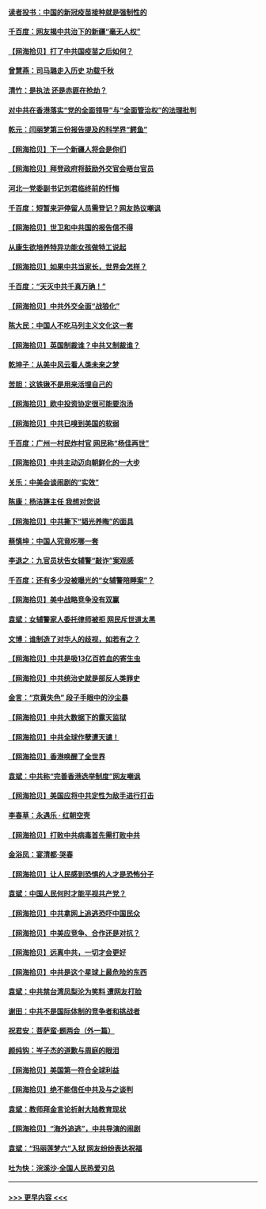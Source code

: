 #### [读者投书：中国的新冠疫苗接种就是强制性的](../pages/nsc993/n12859932.md?t=04061602) 
#### [千百度：网友揭中共治下的新疆“毫无人权”](../pages/nsc993/n12858385.md?t=04061602) 
#### [【网海拾贝】打了中共国疫苗之后如何？](../pages/nsc993/n12857866.md?t=04061602) 
#### [曾慧燕：司马璐走入历史 功载千秋](../pages/nsc993/n12856996.md?t=04061602) 
#### [清竹：是执法 还是赤匪在抢劫？](../pages/nsc993/n12856952.md?t=04061602) 
#### [对中共在香港落实“党的全面领导”与“全面管治权”的法理批判](../pages/nsc993/n12856929.md?t=04061602) 
#### [乾元：闫丽梦第三份报告提及的科学界“鳄鱼”](../pages/nsc993/n12855985.md?t=04061602) 
#### [【网海拾贝】下一个新疆人将会是你们](../pages/nsc993/n12855864.md?t=04061602) 
#### [【网海拾贝】拜登政府将鼓励外交官会晤台官员](../pages/nsc993/n12853615.md?t=04061602) 
#### [河北一党委副书记刘君临终前的忏悔](../pages/nsc993/n12849420.md?t=04061602) 
#### [千百度：短暂来沪停留人员需登记？网友热议嘲讽](../pages/nsc993/n12853497.md?t=04061602) 
#### [【网海拾贝】世卫和中共国的报告信不得](../pages/nsc993/n12850902.md?t=04061602) 
#### [从康生欲培养特异功能女孩做特工说起](../pages/nsc993/n12849289.md?t=04061602) 
#### [【网海拾贝】如果中共当家长，世界会怎样？](../pages/nsc993/n12848436.md?t=04061602) 
#### [千百度：“天灭中共千真万确！”](../pages/nsc993/n12845659.md?t=04061602) 
#### [【网海拾贝】中共外交全面“战狼化”](../pages/nsc993/n12845607.md?t=04061602) 
#### [陈大民：中国人不吃马列主义文化这一套](../pages/nsc993/n12842496.md?t=04061602) 
#### [【网海拾贝】英国制裁谁？中共又制裁谁？](../pages/nsc993/n12840909.md?t=04061602) 
#### [乾坤子：从美中风云看人类未来之梦](../pages/nsc993/n12840590.md?t=04061602) 
#### [苦胆：这铁锹不是用来活埋自己的](../pages/nsc993/n12839512.md?t=04061602) 
#### [【网海拾贝】欧中投资协定很可能要泡汤](../pages/nsc993/n12835122.md?t=04061602) 
#### [【网海拾贝】中共已嗅到美国的软弱](../pages/nsc993/n12832411.md?t=04061602) 
#### [千百度：广州一村民炸村官 网民称“杨佳再世”](../pages/nsc993/n12832380.md?t=04061602) 
#### [【网海拾贝】中共主动迈向朝鲜化的一大步](../pages/nsc993/n12829887.md?t=04061602) 
#### [关乐：中美会谈闹剧的“实效”](../pages/nsc993/n12826698.md?t=04061602) 
#### [陈康：杨洁篪主任  我想对您说](../pages/nsc993/n12826609.md?t=04061602) 
#### [【网海拾贝】中共撕下“韬光养晦”的面具](../pages/nsc993/n12826459.md?t=04061602) 
#### [蔡慎坤：中国人究竟吃哪一套](../pages/nsc993/n12826010.md?t=04061602) 
#### [李退之：九官员状告女辅警“敲诈”案观感](../pages/nsc993/n12823984.md?t=04061602) 
#### [千百度：还有多少没被曝光的“女辅警陪睡案”？](../pages/nsc993/n12822136.md?t=04061602) 
#### [【网海拾贝】美中战略竞争没有双赢](../pages/nsc993/n12822105.md?t=04061602) 
#### [袁斌：女辅警家人委托律师被拒 网民斥世道太黑](../pages/nsc993/n12822004.md?t=04061602) 
#### [文博：谁制造了对华人的歧视，如若有之？](../pages/nsc993/n12821635.md?t=04061602) 
#### [【网海拾贝】中共是吸13亿百姓血的寄生虫](../pages/nsc993/n12819191.md?t=04061602) 
#### [【网海拾贝】中共统治史就是部反人类罪史](../pages/nsc993/n12816738.md?t=04061602) 
#### [金言：“京黄失色” 段子手眼中的沙尘暴](../pages/nsc993/n12815700.md?t=04061602) 
#### [【网海拾贝】中共大数据下的露天监狱](../pages/nsc993/n12811075.md?t=04061602) 
#### [【网海拾贝】中共全球作孽遭天谴！](../pages/nsc993/n12810258.md?t=04061602) 
#### [【网海拾贝】香港唤醒了全世界](../pages/nsc993/n12809100.md?t=04061602) 
#### [袁斌：中共称“完善香港选举制度”网友嘲讽](../pages/nsc993/n12808994.md?t=04061602) 
#### [【网海拾贝】美国应将中共定性为敌手进行打击](../pages/nsc993/n12806870.md?t=04061602) 
#### [李春草：永遇乐 · 红朝空壳](../pages/nsc993/n12805365.md?t=04061602) 
#### [【网海拾贝】打败中共病毒首先需打败中共](../pages/nsc993/n12803930.md?t=04061602) 
#### [金浴凤：宴清都‧哭春](../pages/nsc993/n12801601.md?t=04061602) 
#### [【网海拾贝】让人民感到恐惧的人才是恐怖分子](../pages/nsc993/n12799347.md?t=04061602) 
#### [袁斌：中国人民何时才能平视共产党？](../pages/nsc993/n12799306.md?t=04061602) 
#### [【网海拾贝】中共拿网上追逃恐吓中国民众](../pages/nsc993/n12796905.md?t=04061602) 
#### [【网海拾贝】中美应竞争、合作还是对抗？](../pages/nsc993/n12794675.md?t=04061602) 
#### [【网海拾贝】远离中共，一切才会更好](../pages/nsc993/n12793572.md?t=04061602) 
#### [【网海拾贝】中共是这个星球上最危险的东西](../pages/nsc993/n12791400.md?t=04061602) 
#### [袁斌：中共禁台湾凤梨沦为笑料 遭网友打脸](../pages/nsc993/n12791335.md?t=04061602) 
#### [谢田：中共不是国际体制的竞争者和挑战者](../pages/nsc993/n12791212.md?t=04061602) 
#### [祝君安：菩萨蛮·题两会（外一篇）](../pages/nsc993/n12786801.md?t=04061602) 
#### [颜纯钩：岑子杰的道歉与周庭的眼泪](../pages/nsc993/n12786775.md?t=04061602) 
#### [【网海拾贝】美国第一符合全球利益](../pages/nsc993/n12786666.md?t=04061602) 
#### [【网海拾贝】绝不能信任中共及与之谈判](../pages/nsc993/n12784266.md?t=04061602) 
#### [袁斌：教师拜金言论折射大陆教育现状](../pages/nsc993/n12783868.md?t=04061602) 
#### [【网海拾贝】“海外追逃”，中共导演的闹剧](../pages/nsc993/n12781638.md?t=04061602) 
#### [袁斌：“玛丽莲梦六”入狱 网友纷纷表达祝福](../pages/nsc993/n12781432.md?t=04061602) 
#### [吐为快：浣溪沙·全国人民热爱刃总](../pages/nsc993/n12781393.md?t=04061602) 

----
#### [ >>> 更早内容 <<< ](../indexes/nsc993-earlier.md)
